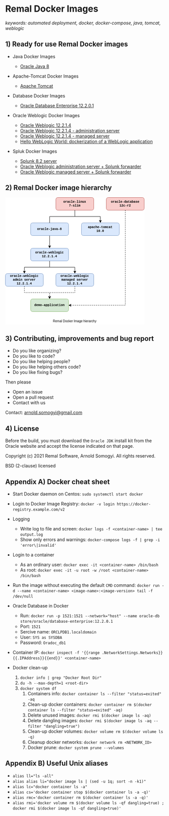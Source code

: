 # Remal Docker Images

_keywords: automated deployment, docker, docker-compose, java, tomcat, weblogic_

## 1) Ready for use Remal Docker images
* Java Docker Images
  * [Oracle Java 8](/java/oracle-java-8)


* Apache-Tomcat Docker Images
  * [Apache Tomcat](/apache-tomcat/apache-tomcat-10.0)


* Database Docker Images
    * [Oracle Database Enterprise 12.2.0.1](/database/oracle-database-enterprise-12.2.0.1)


* Oracle Weblogic Docker Images
  * [Oracle Weblogic 12.2.1.4](/oracle-weblogic/oracle-weblogic-12.2.1.4)
  * [Oracle Weblogic 12.2.1.4 - administration server](/oracle-weblogic/oracle-weblogic-12.2.1.4-admin-server)
  * [Oracle Weblogic 12.2.1.4 - managed server](/oracle-weblogic/oracle-weblogic-12.2.1.4-managed-server)
  * [Hello WebLogic World: dockerization of a WebLogic application](/oracle-weblogic/hello-weblogic-world)


* Spluk Docker Images
    * [Splunk 8.2 server](/splunk/splunk-8.2)
    * [Oracle Weblogic administration server + Splunk forwarder](/splunk/oracle-weblogic-admin-server+splunk)
    * [Oracle Weblogic managed server + Splunk forwarder](/splunk/oracle-weblogic-managed-server+splunk)

## 2) Remal Docker image hierarchy
   ![Remal Docker image hierarchy](docker-images.png)

## 3) Contributing, improvements and bug report
* Do you like organizing?
* Do you like to code?
* Do you like helping people?
* Do you like helping others code?
* Do you like fixing bugs?

Then please
* Open an issue
* Open a pull request
* Contact with us

Contact: [arnold.somogyi@gmail.com](arnold.somogyi@gmail.com)

## 4) License
Before the build, you must download the `Oracle JDK` install kit from the Oracle website and accept the license indicated on that page.

Copyright (c) 2021 Remal Software, Arnold Somogyi. All rights reserved.

BSD (2-clause) licensed

## Appendix A) Docker cheat sheet
* Start Docker daemon on Centos: `sudo systemctl start docker`


* Login to Docker Image Registry: `docker -v login https://docker-registry.example.com/v2`

  
* Logging
  * Write log to file and screen: `docker logs -f <container-name> | tee output.log`
  * Show only errors and warnings: `docker-compose logs -f | grep -i 'error\|invalid'`


* Login to a container 
  * As an ordinary user: `docker exec -it <container-name> /bin/bash`
  * As root: `docker exec -it -u root -w /root <container-name> /bin/bash`


* Run the image without executing the default `CMD` command: `docker run -d --name <container-name> <image-name>:<image-version> tail -f /dev/null`


* Oracle Database in Docker
  * Run: `docker run -p 1521:1521 --network="host" --name oracle-db store/oracle/database-enterprise:12.2.0.1`
  * Port: `1521`
  * Sercive name: `ORCLPDB1.localdomain`
  * User: `SYS as SYSDBA`
  * Password: `Oradoc_db1`


* Container IP: `docker inspect -f '{{range .NetworkSettings.Networks}}{{.IPAddress}}{{end}}' <container-name>`


* Docker clean-up
  1. `docker info | grep "Docker Root Dir"`
  2. `du -h --max-depth=1 <root-dir>`
  3. `docker system df`
     1. Containers info: `docker container ls --filter "status=exited" -aq` 
     2. Clean-up docker containers: `docker container rm $(docker container ls --filter "status=exited" -aq)`
     3. Delete unused images: `docker rmi $(docker image ls -aq)` 
     4. Delete dangling images: `docker rmi $(docker image ls -aq --filter "dangling=true")`
     5. Clean-up docker volumes: `docker volume rm $(docker volume ls -q)`
     6. Cleanup docker networks: `docker network rm <NETWORK_ID>`
     7. Docker prune: `docker system prune --volumes`

## Appendix B) Useful Unix aliases
* `alias ll="ls -all"`
* `alias alias li="docker image ls | (sed -u 1q; sort -n -k1)"`
* `alias lc="docker container ls -a"`
* `alias cs='docker container stop $(docker container ls -a -q)'`
* `alias rmc='docker container rm $(docker container ls -a -q)'`
* `alias rmi='docker volume rm $(docker volume ls -qf dangling=true) ; docker rmi $(docker image ls -qf dangling=true)'`
